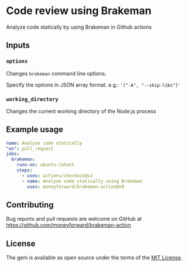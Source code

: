 # Code review using Brakeman

Analyze code statically by using Brakeman in Github actions

## Inputs

### `options`

Changes `brakeman` command line options.

Specify the options in JSON array format.
e.g.: `'["-A", "--skip-libs"]'`

### `working_directory`

Changes the current working directory of the Node.js process

## Example usage

```yaml
name: Analyze code statically
"on": pull_request
jobs:
  brakeman:
    runs-on: ubuntu-latest
    steps:
      - uses: actions/checkout@v2
      - name: Analyze code statically using Brakeman
        uses: moneyforward/brakeman-action@v0
```

## Contributing
Bug reports and pull requests are welcome on GitHub at https://github.com/moneyforward/brakeman-action

## License
The gem is available as open source under the terms of the [MIT License](https://opensource.org/licenses/MIT).
